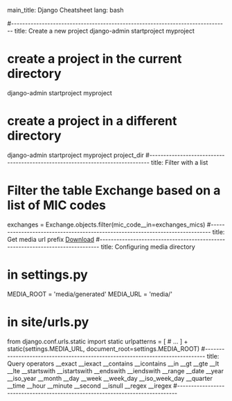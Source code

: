 main_title: Django Cheatsheet
lang: bash

#------------------------------------------------------------------------------
title: Create a new project
django-admin startproject myproject
# create a project in the current directory
django-admin startproject myproject
# create a project in a different directory
django-admin startproject myproject project_dir
#------------------------------------------------------------------------------
title: Filter with a list
# Filter the table Exchange based on a list of MIC codes
exchanges = Exchange.objects.filter(mic_code__in=exchanges_mics)
#------------------------------------------------------------------------------
title: Get media url prefix
<a href="{% get_media_prefix %}{{ pdf_file }}">Download</a>
#------------------------------------------------------------------------------
title: Configuring media directory	
# in settings.py
MEDIA_ROOT = 'media/generated'
MEDIA_URL = 'media/'

# in site/urls.py
from django.conf.urls.static import static
urlpatterns = [
    # ...
] + static(settings.MEDIA_URL, document_root=settings.MEDIA_ROOT)
#------------------------------------------------------------------------------
title: Query operators
__exact         __iexact
__contains      __icontains
__in
__gt            __gte           __lt        __lte
__startswith    __istartswith   __endswith  __iendswith
__range
__date          __year          __iso_year
__month         __day
__week          __week_day      __iso_week_day
__quarter
__time
__hour          __minute        __second
__isnull
__regex
__iregex
#------------------------------------------------------------------------------
